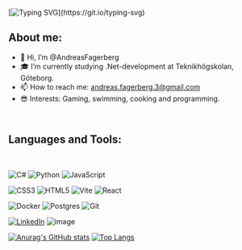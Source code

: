 [![Typing SVG](https://readme-typing-svg.demolab.com?font=Fira+Code&duration=2000&pause=1000&color=76F7A2&background=FFFFFF00&multiline=true&repeat=false&width=435&height=60&lines=Hi%2C+I'm+Andreas.+;Welcome+to+my+profile!)](https://git.io/typing-svg)

## About me:
- 👋 Hi, I’m @AndreasFagerberg
- 🎓 I’m currently studying .Net-development at Teknikhögskolan, Göteborg.
- 📫 How to reach me: andreas.fagerberg.3@gmail.com
- 😎 Interests: Gaming, swimming, cooking and programming.
<br/>


## Languages and Tools:
<br/>

![C#](https://img.shields.io/badge/c%23-%23239120.svg?style=for-the-badge&logo=csharp&logoColor=white)
![Python](https://img.shields.io/badge/python-3670A0?style=for-the-badge&logo=python&logoColor=ffdd54)
![JavaScript](https://img.shields.io/badge/javascript-%23323330.svg?style=for-the-badge&logo=javascript&logoColor=%23F7DF1E) 

![CSS3](https://img.shields.io/badge/css3-%231572B6.svg?style=for-the-badge&logo=css3&logoColor=white)
![HTML5](https://img.shields.io/badge/html5-%23E34F26.svg?style=for-the-badge&logo=html5&logoColor=white)
![Vite](https://img.shields.io/badge/vite-%23646CFF.svg?style=for-the-badge&logo=vite&logoColor=white)
![React](https://img.shields.io/badge/react-%2320232a.svg?style=for-the-badge&logo=react&logoColor=%2361DAFB)

![Docker](https://img.shields.io/badge/docker-%230db7ed.svg?style=for-the-badge&logo=docker&logoColor=white)
![Postgres](https://img.shields.io/badge/postgres-%23316192.svg?style=for-the-badge&logo=postgresql&logoColor=white)
![Git](https://img.shields.io/badge/git-%23F05033.svg?style=for-the-badge&logo=git&logoColor=white)

[![LinkedIn](https://img.shields.io/badge/LinkedIn-0077B5?style=for-the-badge&logo=linkedin&logoColor=white)](https://www.linkedin.com/in/andreas-fagerberg-923677324?utm_source=share&utm_campaign=share_via&utm_content=profile&utm_medium=android_app)
![image](https://img.shields.io/badge/Portfolio-255E63?style=for-the-badge&logo=About.me&logoColor=white)

[![Anurag's GitHub stats](https://github-readme-stats-iota-sage-60.vercel.app/api?username=Andreas-Fagerberg&theme=dracula&show_icons=true&show=prs_merged)](https://github.com/Andreas-Fagerberg/github-readme-stats) [![Top Langs](https://github-readme-stats-iota-sage-60.vercel.app/api/top-langs/?username=Andreas-Fagerberg&theme=dracula)](https://github.com/Andreas-Fagerberg/github-readme-stats)

<!---
Andreas-Fagerberg/Andreas-Fagerberg is a ✨ special ✨ repository because its `README.md` (this file) appears on your GitHub profile.
You can click the Preview link to take a look at your changes.
--->

